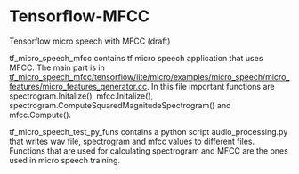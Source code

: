 # Tensorflow-MFCC
Tensorflow micro speech with MFCC (draft)

tf_micro_speech_mfcc contains tf micro speech application that uses MFCC. The main part is in [tf_micro_speech_mfcc/tensorflow/lite/micro/examples/micro_speech/micro_features/micro_features_generator.cc](https://github.com/jonarani/Tensorflow-MFCC/blob/master/tf_micro_speech_mfcc/tensorflow/lite/micro/examples/micro_speech/micro_features/micro_features_generator.cc). In this file important functions are spectrogram.Initalize(), mfcc.Initalize(), spectrogram.ComputeSquaredMagnitudeSpectrogram() and mfcc.Compute().


tf_micro_speech_test_py_funs contains a python script audio_processing.py that writes wav file, spectrogram and mfcc values to different files. Functions that are used for calculating spectrogram and MFCC are the ones used in micro speech training.
